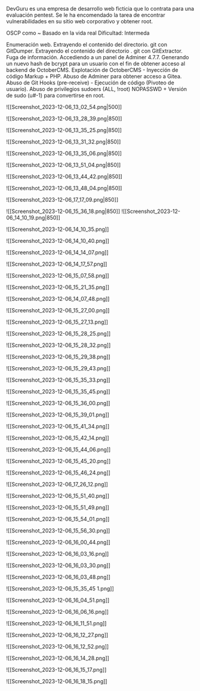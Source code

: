 DevGuru es una empresa de desarrollo web ficticia que lo contrata para una evaluación pentest. 
Se le ha encomendado la tarea de encontrar vulnerabilidades en su sitio web corporativo y obtener root.

OSCP como ~ Basado en la vida real 
Dificultad: Intermeda

Enumeración web.
Extrayendo el contenido del directorio.
git con GitDumper. 
Extrayendo el contenido del directorio .
git con GitExtractor. 
Fuga de información. 
Accediendo a un panel de Adminer 4.7.7. 
Generando un nuevo hash de bcrypt para un usuario con el fin de obtener acceso al backend de OctoberCMS. Explotación de OctoberCMS - Inyección de código Markup + PHP. 
Abuso de Adminer para obtener acceso a Gitea. 
Abuso de Git Hooks (pre-receive) - Ejecución de código (Pivoteo de usuario). 
Abuso de privilegios sudoers (ALL, !root) NOPASSWD + Versión de sudo (u#-1) para convertirse en root.

![[Screenshot_2023-12-06_13_02_54.png|500]]

![[Screenshot_2023-12-06_13_28_39.png|850]]

![[Screenshot_2023-12-06_13_35_25.png|850]]

![[Screenshot_2023-12-06_13_31_32.png|850]]

![[Screenshot_2023-12-06_13_35_06.png|850]]

![[Screenshot_2023-12-06_13_51_04.png|850]]

![[Screenshot_2023-12-06_13_44_42.png|850]]

![[Screenshot_2023-12-06_13_48_04.png|850]]

![[Screenshot_2023-12-06_17_17_09.png|850]]

![[Screenshot_2023-12-06_15_36_18.png|850]]
![[Screenshot_2023-12-06_14_10_19.png|850]]

![[Screenshot_2023-12-06_14_10_35.png]]

![[Screenshot_2023-12-06_14_10_40.png]]

![[Screenshot_2023-12-06_14_14_07.png]]

![[Screenshot_2023-12-06_14_17_57.png]]

![[Screenshot_2023-12-06_15_07_58.png]]

![[Screenshot_2023-12-06_15_21_35.png]]

![[Screenshot_2023-12-06_14_07_48.png]]

![[Screenshot_2023-12-06_15_27_00.png]]

![[Screenshot_2023-12-06_15_27_13.png]]

![[Screenshot_2023-12-06_15_28_25.png]]

![[Screenshot_2023-12-06_15_28_32.png]]

![[Screenshot_2023-12-06_15_29_38.png]]

![[Screenshot_2023-12-06_15_29_43.png]]

![[Screenshot_2023-12-06_15_35_33.png]]

![[Screenshot_2023-12-06_15_35_45.png]]

![[Screenshot_2023-12-06_15_36_00.png]]

![[Screenshot_2023-12-06_15_39_01.png]]

![[Screenshot_2023-12-06_15_41_34.png]]

![[Screenshot_2023-12-06_15_42_14.png]]

![[Screenshot_2023-12-06_15_44_06.png]]

![[Screenshot_2023-12-06_15_45_20.png]]

![[Screenshot_2023-12-06_15_46_24.png]]

![[Screenshot_2023-12-06_17_26_12.png]]

![[Screenshot_2023-12-06_15_51_40.png]]

![[Screenshot_2023-12-06_15_51_49.png]]

![[Screenshot_2023-12-06_15_54_01.png]]

![[Screenshot_2023-12-06_15_56_30.png]]

![[Screenshot_2023-12-06_16_00_44.png]]

![[Screenshot_2023-12-06_16_03_16.png]]

![[Screenshot_2023-12-06_16_03_30.png]]

![[Screenshot_2023-12-06_16_03_48.png]]

![[Screenshot_2023-12-06_15_35_45 1.png]]

![[Screenshot_2023-12-06_16_04_51.png]]


![[Screenshot_2023-12-06_16_06_16.png]]

![[Screenshot_2023-12-06_16_11_51.png]]

![[Screenshot_2023-12-06_16_12_27.png]]

![[Screenshot_2023-12-06_16_12_52.png]]

![[Screenshot_2023-12-06_16_14_28.png]]

![[Screenshot_2023-12-06_16_15_17.png]]

![[Screenshot_2023-12-06_16_18_15.png]]


